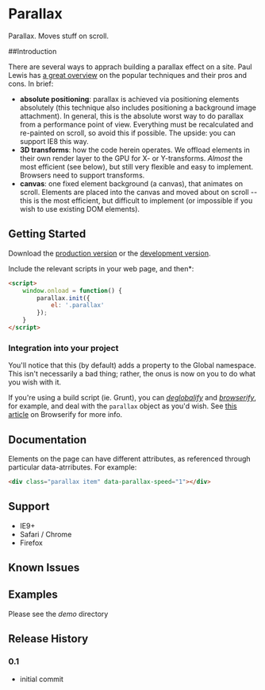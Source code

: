 # Parallax

Parallax. Moves stuff on scroll.

##Introduction

There are several ways to apprach building a parallax effect on a site. Paul Lewis has <a href="http://www.html5rocks.com/en/tutorials/speed/parallax/">a great overview</a> on the popular techniques and their pros and cons. In brief:
	<ul>
		<li><strong>absolute positioning</strong>: parallax is achieved via positioning elements
		absolutely (this technique also includes positioning a background image attachment). In general,
		this is the absolute worst way to do parallax from a performance point of view. Everything must
		be recalculated and re-painted on scroll, so avoid this if possible. The upside: you can support
		IE8 this way.</li>
		<li><strong>3D transforms</strong>: how the code herein operates. We offload elements in their
		own render layer to the GPU for X- or Y-transforms. <i>Almost</i> the most efficient (see
		below), but still very flexible and easy to implement. Browsers need to support transforms.</li>
		<li><strong>canvas</strong>: one fixed element background (a canvas), that animates on scroll.
		Elements are placed into the canvas and moved about on scroll -- this is the most efficient, but
		difficult to implement (or impossible if you wish to use existing DOM elements).</li>
	</ul>

## Getting Started
Download the [production version][min] or the [development version][max].

[min]: https://github.com/apathetic/parallax/blob/master/dist/parallax.min.js
[max]: https://github.com/apathetic/parallax/blob/master/src/parallax.js

Include the relevant scripts in your web page, and then*:

```html
<script>
	window.onload = function() {
		parallax.init({
			el: '.parallax'
		});
	}
</script>
```

### Integration into your project
You'll notice that this (by default) adds a property to the Global namespace. This isn't necessarily a bad thing; rather, the onus is now on
you to do what you wish with it.

If you're using a build script (ie. Grunt), you can [_deglobalify_][deglobalify] and [_browserify_][browserify], for example, and deal with
the <code>parallax</code> object as you'd wish. See [this article][article] on Browserify for more info.

[deglobalify]: https://www.npmjs.org/package/deglobalify
[browserify]: https://www.npmjs.org/package/grunt-browserify
[article]: http://dontkry.com/posts/code/browserify-and-the-universal-module-definition.html


## Documentation
Elements on the page can have different attributes, as referenced through particular data-atrributes. For example:

```html
<div class="parallax item" data-parallax-speed="1"></div>
```


## Support
* IE9+
* Safari / Chrome
* Firefox

## Known Issues

## Examples

Please see the _demo_ directory

## Release History


### 0.1
* initial commit
